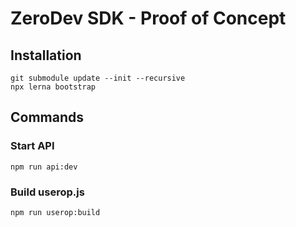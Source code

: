 # ZeroDev SDK - Proof of Concept

## Installation
```
git submodule update --init --recursive
npx lerna bootstrap
```

## Commands

### Start API
```
npm run api:dev
```

### Build userop.js
```
npm run userop:build
```
